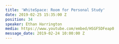 ```yaml
---
title: 'WhiteSpace: Room for Personal Study'
date: 2019-02-25 15:35:00 Z
position: 34
speaker: Ethan Harrington
media: https://www.youtube.com/embed/HSGF5DFeap0
message_date: 2019-02-24 10:00:00 Z
---
```



